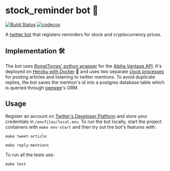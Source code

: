 # stock_reminder bot 🤖 
[![Build Status](https://travis-ci.org/luisgc93/stock_reminder_bot.svg?branch=master)](https://travis-ci.org/luisgc93/stock_reminder_bot) [![codecov](https://codecov.io/gh/luisgc93/stock_reminder_bot/branch/master/graph/badge.svg?token=2sx6C5pkSW)](https://codecov.io/gh/luisgc93/stock_reminder_bot)

A [twitter bot](https://twitter.com/stock_reminder) that registers reminders for stock and cryptocurrency prices.

## Implementation 🛠️
The bot uses [RomelTorres' python wrapper](https://github.com/RomelTorres/alpha_vantage) for the [Alpha Vantage API](https://www.alphavantage.co/documentation/). It's deployed on [Heroku with Docker](https://devcenter.heroku.com/articles/build-docker-images-heroku-yml) 🐳 and uses two separate [clock processes](https://devcenter.heroku.com/articles/clock-processes-python) for posting articles and listening to twitter mentions. To avoid duplicate replies, the bot saves the mention's id into a postgres database table which is queried through [peewee](http://docs.peewee-orm.com/en/latest/)'s ORM.

## Usage
Register an account on [Twitter's Developer Platform](https://developer.twitter.com/en) and store your credentials in `/envfiles/local.env`.
To run the bot locally, start the project containers with `make env-start` and then try out the bot's features with:

`make tweet-article`

`make reply-mentions`
 
To run all the tests use:
 
`make test`
